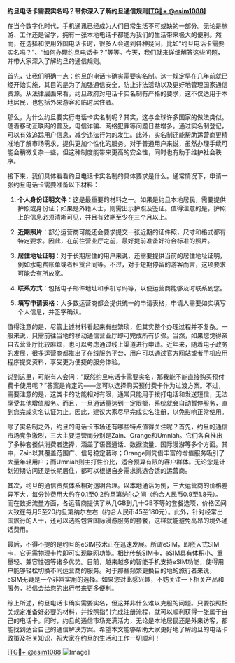 **约旦电话卡需要实名吗？带你深入了解约旦通信规则[[TG💪+ @esim1088](https://t.me/s/esim1088)]**

在当今数字化时代，手机通讯已经成为人们日常生活不可或缺的一部分。无论是旅游、工作还是留学，拥有一张本地电话卡都能为我们的生活带来极大的便利。然而，在选择和使用外国电话卡时，很多人会遇到各种疑问，比如“约旦电话卡需要实名吗？”、“如何办理约旦电话卡？”等等。今天，我们就来详细解答这些问题，并带大家深入了解约旦的通信规则。

首先，让我们明确一点：约旦的电话卡确实需要实名制。这一规定早在几年前就已经开始实施，其目的是为了加强通信安全，防止非法活动以及更好地管理国家通信资源。从法律层面来看，约旦政府对电话卡实名制有严格的要求，这不仅适用于本地居民，也包括外来游客和临时居住者。

那么，为什么约旦要实行电话卡实名制呢？其实，这与全球许多国家的做法类似。随着移动互联网的普及，电信诈骗、网络犯罪等问题日益增多。通过实名制登记，可以有效追踪用户信息，减少违法行为的发生。此外，实名制还能帮助运营商更精准地了解市场需求，提供更加个性化的服务。对于普通用户来说，虽然办理手续可能会稍微复杂一些，但这种制度能带来更高的安全性，同时也有助于维护社会秩序。

接下来，我们具体看看约旦电话卡实名制的具体要求是什么。通常情况下，申请一张约旦电话卡需要准备以下材料：

1. **个人身份证明文件**：这是最重要的材料之一。如果是约旦本地居民，需要提供护照或身份证；如果是外籍人士，则需出示护照及签证。值得注意的是，护照上的信息必须清晰可见，并且有效期至少在三个月以上。
   
2. **近期照片**：部分运营商可能还会要求提交一张近期的证件照，尺寸和格式都有特定要求。因此，在前往营业厅之前，最好提前准备好符合标准的照片。

3. **居住地址证明**：对于长期居住的用户来说，还需要提供当前的居住地址证明，例如水电费账单或者租赁合同等。不过，对于短期停留的游客而言，这项要求可能会有所放宽。

4. **联系方式**：包括电子邮件地址和手机号码等，以便运营商能够及时联系到您。

5. **填写申请表格**：大多数运营商都会提供统一的申请表格，申请人需要如实填写个人信息，并签字确认。

值得注意的是，尽管上述材料看起来有些繁琐，但其实整个办理过程并不复杂。一般来说，只需前往当地的移动通信营业厅即可完成所有步骤。当然，如果您觉得亲自去营业厅比较麻烦，也可以考虑通过线上渠道进行申请。近年来，随着电子政务的发展，很多运营商都推出了在线服务平台，用户可以通过官方网站或者手机应用程序提交资料，享受更为便捷的服务体验。

说到这里，可能有人会问：“既然约旦电话卡需要实名，那我能不能直接购买预付费卡使用呢？”答案是肯定的——您可以选择购买预付费卡作为过渡方案。不过，需要注意的是，这类卡的功能相对有限，通常只能用于拨打电话和发送短信，无法享受其他增值服务。而且，一旦通话量达到一定限额，系统就会自动暂停服务，直到您完成实名认证为止。因此，建议大家尽早完成实名注册，以免影响正常使用。

除了实名制之外，约旦的电话卡市场还有哪些特点值得关注呢？首先，约旦的通信市场竞争激烈，三大主要运营商分别是Zain、Orange和Umniah。它们各自推出了多种套餐供消费者选择，涵盖了语音通话、数据流量、国际漫游等多个方面。其中，Zain以其覆盖范围广、信号稳定著称；Orange则凭借丰富的增值服务吸引了大量年轻用户；而Umniah则主打性价比，适合预算有限的客户群体。无论您是计划短期访问还是长期居住，都可以根据自身需求挑选合适的运营商。

其次，约旦的通信资费体系相对透明合理。以本地通话为例，三大运营商的价格差异不大，每分钟费用大约在0.1至0.2约旦第纳尔之间（约合人民币0.9至1.8元）。而在数据流量方面，各运营商提供了从几GB到几十GB不等的套餐选项，价格区间大致在每月5至20约旦第纳尔左右（约合人民币45至180元）。此外，针对经常出国旅行的人士，还可以选购包含国际漫游服务的套餐，这样就能避免高昂的境外通话费用。

最后，不得不提的是约旦的eSIM技术正在迅速发展。所谓eSIM，即嵌入式SIM卡，它无需物理卡片即可实现联网功能。相比传统SIM卡，eSIM具有体积小、重量轻、兼容性强等诸多优势。目前，越来越多的智能手机支持eSIM功能，使得用户能够轻松切换不同运营商的服务。对于那些频繁更换目的地的旅行者来说，eSIM无疑是一个非常实用的选择。如果您对此感兴趣，不妨关注一下相关产品和服务，相信会给您的出行带来更多便利。

综上所述，约旦电话卡确实需要实名，但这并非什么难以克服的问题。只要按照相关规定准备好必要的材料，并按照指引完成注册流程，就可以顺利获得一张属于自己的电话卡。同时，约旦的通信市场充满活力，无论是本地居民还是外来访客，都能找到适合自己的通信解决方案。希望本文能够帮助大家更好地了解约旦的电话卡政策及相关知识，祝大家在约旦的生活和工作一切顺利！

[[TG💪+ @esim1088](https://t.me/s/esim1088) ![Image](https://i.postimg.cc/4NQfJmqS/Snipaste-2025-05-13-00-14-12.png)]
